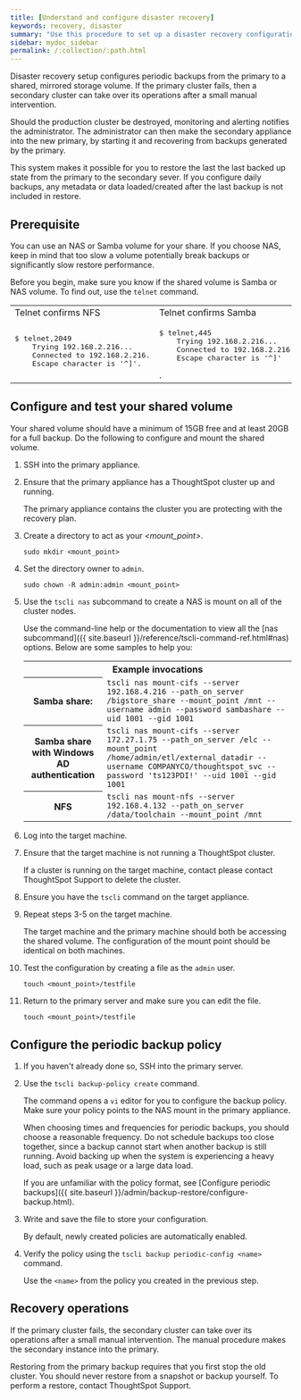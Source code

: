 ```yaml
---
title: [Understand and configure disaster recovery]
keywords: recovery, disaster
summary: "Use this procedure to set up a disaster recovery configuration with a primary and a mirror instance."
sidebar: mydoc_sidebar
permalink: /:collection/:path.html
---
```

Disaster recovery setup configures periodic backups from the primary to a
shared, mirrored storage volume. If the primary cluster fails, then a secondary
cluster can take over its operations after a small manual intervention.

Should the production cluster be destroyed, monitoring and alerting notifies the
administrator. The administrator can then make the secondary appliance into the
new primary, by starting it and recovering from  backups generated by the
primary.

This system makes it possible for you to restore the last the last backed up
state from the primary to the secondary sever. If you configure daily backups,
any metadata or data loaded/created after the last backup is not included in
restore.

## Prerequisite

You can use an NAS or Samba volume for your share. If you choose NAS, keep in
mind that too slow a volume potentially break backups or significantly slow
restore performance.

Before you begin, make sure you know if the shared volume is Samba or NAS
volume. To find out, use the `telnet` command.

<table>
  <tr>
    <td>Telnet confirms NFS</td>
    <td>Telnet confirms  Samba</td>
  </tr>
  <tr>
    <td>
    <pre>$ telnet,2049
    Trying 192.168.2.216...
    Connected to 192.168.2.216.
    Escape character is '^]'.</pre>
    </td>
    <td>
    <pre>$ telnet,445
    Trying 192.168.2.216...
    Connected to 192.168.2.216.
    Escape character is '^]'</pre>.
    </td>
  </tr>
</table>


## Configure and test your shared volume

Your shared volume should have a minimum of 15GB free and at least 20GB for a
full backup. Do the following to configure and mount the shared volume.

1. SSH into the primary appliance.

2. Ensure that the primary appliance has a ThoughtSpot cluster up and running.

   The primary appliance contains the cluster you are protecting with the
   recovery plan.

3. Create a directory to act as your  _<mount_point>_.

   ```
   sudo mkdir <mount_point>
   ```

4. Set the directory owner to `admin`.

   ```
   sudo chown -R admin:admin <mount_point>
   ```
5.  Use the `tscli nas` subcommand to create a NAS is mount on all of the cluster nodes.

    Use the command-line help or the documentation to view all the [nas subcommand]({{ site.baseurl }}/reference/tscli-command-ref.html#nas) options. Below are some samples to help you:

    <table>
    <tr>
    <th colspan="2">Example invocations</th>
    </tr>
    <tr>
    <th>Samba share:</th>
    <td><code>tscli nas mount-cifs --server 192.168.4.216 --path_on_server /bigstore_share --mount_point /mnt --username admin --password sambashare --uid 1001 --gid 1001</code></td>
    </tr>
    <tr>
    <th>Samba share with Windows AD authentication</th>
    <td><code>tscli nas mount-cifs --server 172.27.1.75 --path_on_server /elc --mount_point /home/admin/etl/external_datadir --username COMPANYCO/thoughtspot_svc --password 'ts123PDI!' --uid 1001 --gid 1001</code></td>
    </tr>
    <tr>
    <th>NFS</th>
    <td><code>tscli nas mount-nfs --server 192.168.4.132 --path_on_server /data/toolchain --mount_point /mnt</code></td>
    </tr>
    </table>

8. Log into the target machine.
9. Ensure that the target machine is not running a ThoughtSpot cluster.

   If a cluster is running on the target machine, contact please contact
   ThoughtSpot Support to delete the cluster.

10. Ensure you have the `tscli` command on the target appliance.
11. Repeat steps 3-5 on the target machine.

    The target machine and the primary machine should both be accessing the
    shared volume. The configuration of the mount point should be identical on
    both machines.

12. Test the configuration by creating a file as the `admin` user.

    ```
    touch <mount_point>/testfile
    ```

13. Return to the primary server and make sure you can edit the file.

    ```
    touch <mount_point>/testfile
    ```    


## Configure the periodic backup policy

1. If you haven't already done so, SSH into the primary server.

2. Use the `tscli backup-policy create` command.

   The command opens a `vi` editor for you to configure the backup policy. Make
   sure your policy points to the NAS mount in the primary appliance.

   When choosing times and frequencies for periodic backups, you should choose a
   reasonable frequency. Do not schedule backups too close together, since a backup
   cannot start when another backup is still running. Avoid backing up when the
   system is experiencing a heavy load, such as peak usage or a large data load.

   If you are unfamiliar with the policy format,
   see [Configure periodic backups]({{ site.baseurl }}/admin/backup-restore/configure-backup.html).

6. Write and save the file to store your configuration.

   By default, newly created policies are automatically enabled.

7. Verify the policy using the `tscli backup periodic-config <name>` command.

   Use the `<name>` from the policy you created in the previous step.


## Recovery operations

If the primary cluster fails, the secondary cluster can take over its operations
after a small manual intervention. The manual procedure makes the secondary
instance into the primary.  

Restoring from the primary backup requires that you first stop the old cluster.
You should never restore from a snapshot or backup yourself. To perform a
restore, contact ThoughtSpot Support.
